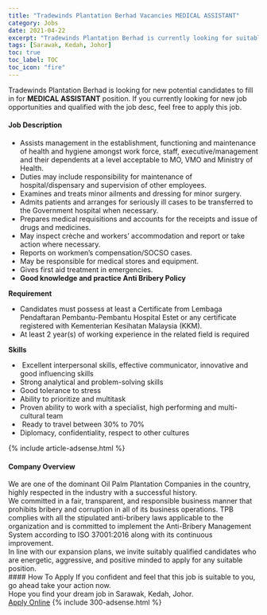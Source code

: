 ```yaml
---
title: "Tradewinds Plantation Berhad Vacancies MEDICAL ASSISTANT" 
category: Jobs 
date: 2021-04-22 
excerpt: "Tradewinds Plantation Berhad is currently looking for suitable person to fill in the MEDICAL ASSISTANT which based in Sarawak, Kedah, Johor" 
tags: [Sarawak, Kedah, Johor] 
toc: true 
toc_label: TOC 
toc_icon: "fire" 
--- 
```


<p>Tradewinds Plantation Berhad is looking for new potential candidates to fill in for <b>MEDICAL ASSISTANT</b> position. If you currently looking for new job opportunities and qualified with the job desc, feel free to apply this job.
</p><div><div><h4>Job Description</h4></div><div><div><span><div><ul><li>Assists management in the establishment, functioning and maintenance of health and hygiene amongst work force, staff, executive/management and their dependents at a level acceptable to MO, VMO and Ministry of Health.</li><li>Duties may include responsibility for maintenance of hospital/dispensary and supervision of other employees.</li><li>Examines and treats minor ailments and dressing for minor surgery.</li><li>Admits patients and arranges for seriously ill cases to be transferred to the Government hospital when necessary.</li><li>Prepares medical requisitions and accounts for the receipts and issue of drugs and medicines.</li><li>May inspect cr&#232;che and workers&#8217; accommodation and report or take action where necessary.</li><li>Reports on workmen&#8217;s compensation/SOCSO cases.</li><li>May be responsible for medical stores and equipment.</li><li>Gives first aid treatment in emergencies.</li><li><strong>Good knowledge and practice Anti Bribery Policy</strong></li></ul><p><strong>Requirement</strong></p><ul><li>Candidates must possess at least a Certificate from Lembaga Pendaftaran Pembantu-Pembantu Hospital Estet or any certificate registered with Kementerian Kesihatan Malaysia (KKM).</li><li>At least 2 year(s) of working experience in the related field is required&#160;</li></ul><p><strong>Skills</strong></p><ul><li>&#160;Excellent interpersonal skills, effective communicator, innovative and good influencing skills</li><li>Strong analytical and problem-solving skills</li><li>Good tolerance to stress</li><li>Ability to prioritize and multitask</li><li>Proven ability to work with a specialist, high performing and multi-cultural team</li><li>&#160;Ready to travel between 30% to 70%&#160;</li><li>Diplomacy, confidentiality, respect to other cultures</li></ul></div></span></div></div></div> 
{% include article-adsense.html %} 
<div><div><h4>Company Overview</h4></div><div><div><span><div><div>We are one of the dominant Oil Palm Plantation Companies in the country, highly respected in the industry with a successful history.</div>
<div>We committed in a fair, transparent, and responsible business manner that prohibits bribery and corruption in all of its business operations. TPB complies with all the stipulated anti-bribery laws applicable to the organization and is committed to implement the Anti-Bribery Management System according to ISO 37001:2016 along with its continuous improvement.</div>
<div>In line with our expansion plans, we invite suitably qualified candidates who are energetic, aggressive, and positive minded to apply for any suitable position.&#160;</div></div></span></div></div></div> 
#### How To Apply 
If you confident and feel that this job is suitable to you, go ahead take your action now. <br/> 
Hope you find your dream job in Sarawak, Kedah, Johor. <br/> 
<a href="https://www.jobstreet.com.my/en/job/medical-assistant-4544342?jobId=jobstreet-my-job-4544342&" class="btn btn--info" target="_blank" rel="nofollow noopenner">Apply Online</a> 
{% include 300-adsense.html %} 
